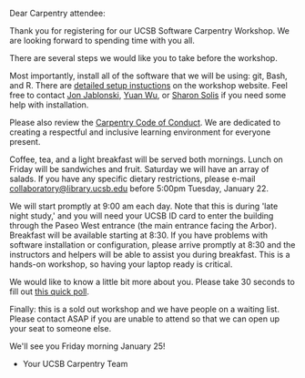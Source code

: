 Dear Carpentry attendee:

Thank you for registering for our UCSB Software Carpentry Workshop.  We are 
looking forward to spending time with you all.

There are several steps we would like you to take before the workshop. 

Most importantly, install all of the software that we will be using: git, Bash, and R.  There are
[detailed setup instuctions](https://ucsbcarpentry.github.io/2019-01-25-UCSBLibrary/index.html#setup) 
on the workshop website.  Feel free to contact [Jon Jablonski](mailto:jonjab@ucsb.edu), [Yuan Wu](mailto:yuanwu@ucsb.edu), or [Sharon Solis](swsolis@ucsb.edu) if you need some help with installation.

Please also review the [Carpentry Code of Conduct](https://docs.carpentries.org/topic_folders/policies/code-of-conduct.html).  We are dedicated to creating a respectful and inclusive learning environment for everyone present.  
  
Coffee, tea, and a light breakfast will be served both mornings.  Lunch on 
Friday will be sandwiches and fruit.  Saturday we will have an array 
of salads.  If you have any specific dietary restrictions, please e-mail 
[collaboratory@library.ucsb.edu](mailto:collaboratory@library.ucsb.edu) before 5:00pm Tuesday, January 22.

We will start promptly at 9:00 am each day.  Note that this is during 'late night study,' 
and you will need your UCSB ID card to enter the building through the Paseo West entrance (the main entrance facing the Arbor).  Breakfast will be available starting at 8:30.
If you have problems with software installation or configuration, please arrive promptly at
8:30 and the instructors and helpers will be able to assist you during breakfast.  This is
a hands-on workshop, so having your laptop ready is critical.

We would like to know a little bit more about you.  Please take 30 seconds to fill out [this quick poll](https://goo.gl/forms/sb9Mmh6MSTif8Ywp1).


Finally: this is a sold out workshop and we have people on a waiting list.  Please contact ASAP if you
are unable to attend so that we can open up your seat to someone else.

We'll see you Friday morning January 25!

- Your UCSB Carpentry Team
